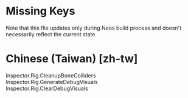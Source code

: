 # Missing Keys
Note that this file updates only during Neos build process and doesn't necessarily reflect the current state.

# Chinese (Taiwan) [zh-tw]
Inspector.Rig.CleanupBoneColliders  
Inspector.Rig.GenerateDebugVisuals  
Inspector.Rig.ClearDebugVisuals  

